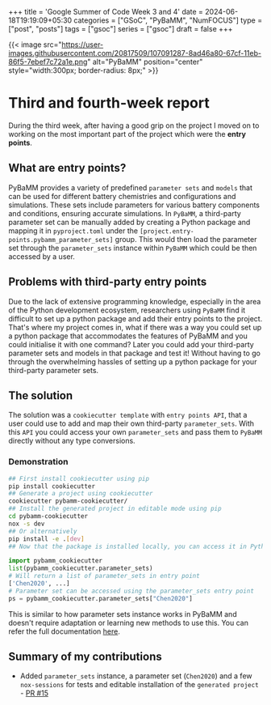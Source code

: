 +++
title = 'Google Summer of Code Week 3 and 4'
date = 2024-06-18T19:19:09+05:30
categories = ["GSoC", "PyBaMM", "NumFOCUS"]
type = ["post", "posts"]
tags = ["gsoc"]
series = ["gsoc"]
draft = false 
+++

{{< image src="https://user-images.githubusercontent.com/20817509/107091287-8ad46a80-67cf-11eb-86f5-7ebef7c72a1e.png" alt="PyBaMM" position="center" style="width:300px; border-radius: 8px;" >}}

# Third and fourth-week report
During the third week, after having a good grip on the project I moved on to working on the most important part of the project which were the **entry points**.

## What are entry points?
PyBaMM provides a variety of predefined `parameter sets` and `models` that can be used for different battery chemistries and configurations and simulations. These sets include parameters for various battery components and conditions, ensuring accurate simulations. In `PyBaMM`, a third-party parameter set can be manually added by creating a Python package and mapping it in `pyproject.toml` under the `[project.entry-points.pybamm_parameter_sets]` group. This would then load the parameter set through the `parameter_sets` instance within `PyBaMM` which could be then accessed by a user.

## Problems with third-party entry points
Due to the lack of extensive programming knowledge, especially in the area of the Python development ecosystem, researchers using `PyBaMM` find it difficult to set up a python package and add their entry points to the project. That's where my project comes in, what if there was a way you could set up a python package that accommodates the features of PyBaMM and you could initialise it with one command? Later you could add your third-party parameter sets and models in that package and test it! Without having to go through the overwhelming hassles of setting up a python package for your third-party parameter sets.

## The solution
The solution was a `cookiecutter template` with `entry points API`, that a user could use to add and map their own third-party `parameter_sets`. With this `API` you could access your own `parameter_sets` and pass them to `PyBaMM` directly without any type conversions.

### Demonstration
```bash
## First install cookiecutter using pip
pip install cookiecutter
## Generate a project using cookiecutter 
cookiecutter pybamm-cookiecutter/
## Install the generated project in editable mode using pip
cd pybamm-cookiecutter
nox -s dev 
## Or alternatively 
pip install -e .[dev]
## Now that the package is installed locally, you can access it in Python shell
```
```Python
import pybamm_cookiecutter
list(pybamm_cookiecutter.parameter_sets)
# Will return a list of parameter_sets in entry point
['Chen2020', ...]
# Parameter set can be accessed using the parameter_sets entry point
ps = pybamm_cookiecutter.parameter_sets["Chen2020"]
```

This is similar to how parameter sets instance works in PyBaMM and doesn't require adaptation or learning new methods to use this. You can refer the full documentation [here](https://docs.pybamm.org/en/latest/source/api/parameters/parameter_sets.html).

## Summary of my contributions
- Added `parameter_sets` instance, a parameter set (`Chen2020`) and a few `nox-sessions` for tests and editable installation of the `generated project` - [PR #15](https://github.com/pybamm-team/pybamm-cookiecutter/pull/15)

